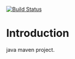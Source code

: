 [![Build Status](https://travis-ci.org/Tailp/travisplay.png)](https://travis-ci.org/Tailp/travisplay)
# Introduction 
java maven project.   
 
  
